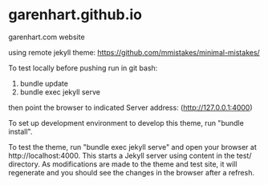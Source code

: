 # garenhart.github.io
garenhart.com website

using remote jekyll theme: https://github.com/mmistakes/minimal-mistakes/

To test locally before pushing run in git bash:
1. bundle update
2. bundle exec jekyll serve

then point the browser to indicated Server address: (http://127.0.0.1:4000)

To set up development environment to develop this theme, run "bundle install".

To test the theme, run  "bundle exec jekyll serve" and open your browser at http://localhost:4000. This starts a Jekyll server using content in the test/ directory. As modifications are made to the theme and test site, it will regenerate and you should see the changes in the browser after a refresh.